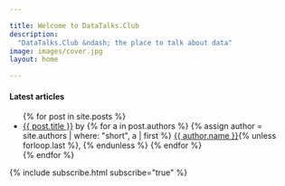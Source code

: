 ```yaml
---

title: Welcome to DataTalks.Club
description:
  "DataTalks.Club &ndash; the place to talk about data"
image: images/cover.jpg
layout: home

---
```


<div class="row my-5">
  <div class="col-md-8 offset-md-3">
    <h4>Latest articles</h4>
    <ul>
      {% for post in site.posts %}
        <li>
          <a href="{{ post.url }}">{{ post.title }}</a> by
          {% for a in post.authors %}
            {% assign author = site.authors | where: "short", a | first %}
            <a href="/authors/{{a}}.html">{{ author.name }}</a>{% unless forloop.last %}, {% endunless %}
          {% endfor %}
        </li>
      {% endfor %}
    </ul>

  </div>
</div>


<div class="row">
  <div class="col">
    {% include subscribe.html subscribe="true" %}
  </div>
</div>